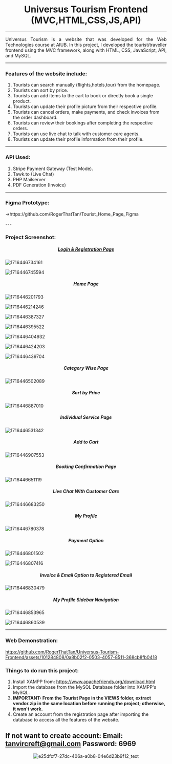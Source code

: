 <h1 align = center> Universus Tourism Frontend (MVC,HTML,CSS,JS,API)</h1>

---

<p align=justify>Universus Tourism is a website that was developed for the Web Technologies course at AIUB. In this project, I developed the tourist/traveller frontend using the MVC framework, along with HTML, CSS, JavaScript, API, and MySQL.</p>

---

### **Features of the website include:**

1. Tourists can search manually (flights,hotels,tour) from the homepage.
2. Tourists can sort by price.
3. Tourists can add items to the cart to book or directly book a single product.
4. Tourists can update their profile picture from their respective profile.
5. Tourists can cancel orders, make payments, and check invoices from the order dashboard.
6. Tourists can review their bookings after completing the respective orders.
7. Tourists can use live chat to talk with customer care agents.
8. Tourists can update their profile information from their profile.

---

### API Used:

1. Stripe Payment Gateway (Test Mode).
2. Tawk.to (Live Chat)
3. PHP Mailserver
4. PDF Generation (Invoice)

---

### Figma Prototype:
<p>
   ->https://github.com/RogerThatTan/Tourist_Home_Page_Figma
</p>
---

### Project Screenshot:

<h5 align="center" style="text-decoration: underline;">Login & Registration Page</h5>

![1716446734161](image/README/1716446734161.png)

![1716446745594](image/README/1716446745594.png)

<h5 align = center>Home Page</h5>

![1716446201793](image/README/1716446201793.png)

![1716446214246](image/README/1716446214246.png)

![1716446387327](image/README/1716446387327.png)

![1716446395522](image/README/1716446395522.png)

![1716446404932](image/README/1716446404932.png)

![1716446424203](image/README/1716446424203.png)

![1716446439704](image/README/1716446439704.png)

<h5 align = center>Category Wise Page</h5>

![1716446502089](image/README/1716446502089.png)

<h5 align = center>Sort by Price</h5>

![1716446887010](image/README/1716446887010.png)

<h5 align = center>Individual Service Page</h5>

![1716446531342](image/README/1716446531342.png)

<h5 align = center>Add to Cart</h5>

![1716446907553](image/README/1716446907553.png)

<h5 align = center>Booking Confirmation Page</h5>

![1716446651119](image/README/1716446651119.png)

<h5 align = center>Live Chat With Customer Care</h5>

![1716446683250](image/README/1716446683250.png)

<h5 align = center>My Profile</h5>

![1716446780378](image/README/1716446780378.png)

<h5 align = center>Payment Option</h5>

![1716446801502](image/README/1716446801502.png)

![1716446807416](image/README/1716446807416.png)

<h5 align = center>Invoice & Email Option to Registered Email</h5>

![1716446830479](image/README/1716446830479.png)

<h5 align = center>My Profile Sidebar Navigation</h5>

![1716446853965](image/README/1716446853965.png)

![1716446860539](image/README/1716446860539.png)

---
### Web Demonstration:
https://github.com/RogerThatTan/Universus-Tourism-Frontend/assets/101284808/0a8b02f2-0503-4057-8511-368cb8fb0418

### Things to do run this project:
1. Install XAMPP from: https://www.apachefriends.org/download.html
2. Import the database from the MySQL Database folder into XAMPP's MySQL.
3. **IMPORTANT: From the Tourist Page in the VIEWS folder, extract vendor.zip in the same location before running the project; otherwise, it won't work.**
4. Create an account from the registration page after importing the database to access all the features of the website.
   
If not want to create account:
**Email: tanvircreft@gmail.com
Password: 6969**
---

<div align=center>
   
![e25dfcf7-27dc-406a-a0b8-04e6d23b9f12_text](https://github.com/RogerThatTan/Universus-Tourism-Frontend/assets/101284808/e81da4c5-6c99-469f-80f5-c8baed2f4f6f)

</div>

